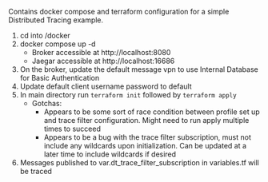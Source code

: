 Contains docker compose and terraform configuration for a simple Distributed Tracing example.

1. cd into /docker
2. docker compose up -d
   - Broker accessible at http://localhost:8080
   - Jaegar accessible at http://localhost:16686
3. On the broker, update the default message vpn to use Internal Database for Basic Authentication
4. Update default client username password to default
5. In main directory run `terraform init` followed by `terraform apply`
   - Gotchas:
     - Appears to be some sort of race condition between profile set up and trace filter configuration. Might need to run apply multiple times to succeed
     - Appears to be a bug with the trace filter subscription, must not include any wildcards upon initialization. Can be updated at a later time to include wildcards if desired
6. Messages published to var.dt_trace_filter_subscription in variables.tf will be traced
